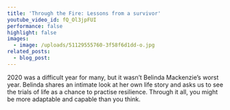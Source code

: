```yaml
---
title: 'Through the Fire: Lessons from a survivor'
youtube_video_id: fQ_Ol3jpFUI
performance: false
highlight: false
images:
  - image: /uploads/51129555760-3f58f6d1dd-o.jpg
related_posts:
  - blog_post:
---
```

2020 was a difficult year for many, but it wasn’t Belinda Mackenzie’s worst year. Belinda shares an intimate look at her own life story and asks us to see the trials of life as a chance to practise resilience. Through it all, you might be more adaptable and capable than you think.

